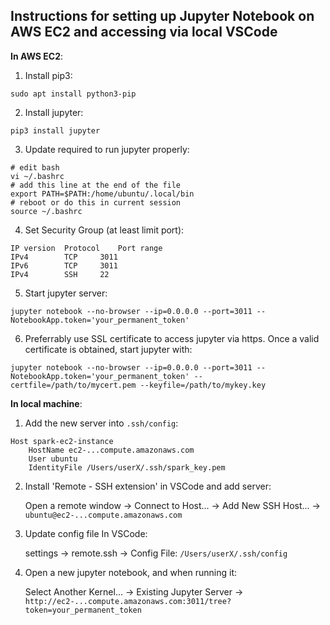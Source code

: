 ## Instructions for setting up Jupyter Notebook on AWS EC2 and accessing via local VSCode

**In AWS EC2**:

1) Install pip3:
```shell
sudo apt install python3-pip
```

2) Install jupyter:
```shell
pip3 install jupyter
```

3) Update required to run jupyter properly:
```shell
# edit bash
vi ~/.bashrc
# add this line at the end of the file
export PATH=$PATH:/home/ubuntu/.local/bin
# reboot or do this in current session
source ~/.bashrc
```

4) Set Security Group (at least limit port):
```
IP version	Protocol	Port range
IPv4		TCP		3011
IPv6		TCP		3011
IPv4		SSH		22
```

5) Start jupyter server:
```shell
jupyter notebook --no-browser --ip=0.0.0.0 --port=3011 --NotebookApp.token='your_permanent_token'
```

6) Preferrably use SSL certificate to access jupyter via https. Once a valid certificate is obtained, start jupyter with:
```shell
jupyter notebook --no-browser --ip=0.0.0.0 --port=3011 --NotebookApp.token='your_permanent_token' --certfile=/path/to/mycert.pem --keyfile=/path/to/mykey.key
```


**In local machine**:

1) Add the new server into `.ssh/config`:
```shell
Host spark-ec2-instance
    HostName ec2-...compute.amazonaws.com
    User ubuntu
    IdentityFile /Users/userX/.ssh/spark_key.pem
```
2) Install 'Remote - SSH extension' in VSCode and add server:

	Open a remote window -> Connect to Host... -> Add New SSH Host... ->
	`ubuntu@ec2-...compute.amazonaws.com` 

3) Update config file In VSCode:

   	settings -> remote.ssh -> Config File: `/Users/userX/.ssh/config`

4) Open a new jupyter notebook, and when running it:

	Select Another Kernel... -> Existing Jupyter Server -> `http://ec2-...compute.amazonaws.com:3011/tree?token=your_permanent_token`
